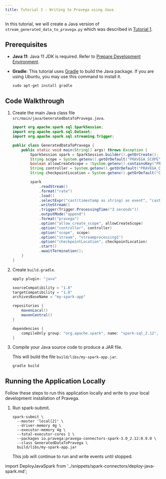 ```yaml
---
title: Tutorial 3 - Writing to Pravega using Java
---
```


<!--
Copyright (c) Dell Inc., or its subsidiaries. All Rights Reserved.
Licensed under the Apache License, Version 2.0 (the "License");
you may not use this file except in compliance with the License.
You may obtain a copy of the License at
    http://www.apache.org/licenses/LICENSE-2.0
-->

In this tutorial, we will create a Java version of `stream_generated_data_to_pravega.py` which was described in [Tutorial 1](tutorial-1-writing-to-pravega.md).

## Prerequisites

- **Java 11**: Java 11 JDK is required. Refer to [Prepare Development Environment](prepare-development-environment.md#prerequisites).

- **Gradle**: This tutorial uses [Gradle](https://gradle.org/) to build the Java package. If you are using Ubuntu, you may use this command to install it.

    ```shell
    sudo apt-get install gradle
    ```

## Code Walkthrough

1. Create the main Java class file `src/main/java/GeneratedDataToPravega.java`.

    ```java title="src/main/java/GeneratedDataToPravega.java"
    import org.apache.spark.sql.SparkSession;
    import org.apache.spark.sql.Dataset;
    import org.apache.spark.sql.streaming.Trigger;

    public class GeneratedDataToPravega {
        public static void main(String[] args) throws Exception {
            SparkSession spark = SparkSession.builder().getOrCreate();
            String scope = System.getenv().getOrDefault("PRAVEGA_SCOPE", "examples");
            boolean allowCreateScope = !System.getenv().containsKey("PROJECT_NAME");
            String controller = System.getenv().getOrDefault("PRAVEGA_CONTROLLER_URI", "tcp://127.0.0.1:9090");
            String checkpointLocation = System.getenv().getOrDefault("CHECKPOINT_DIR", "/tmp/spark-checkpoints-GeneratedDataToPravega");

            spark
                .readStream()
                .format("rate")
                .load()
                .selectExpr("cast(timestamp as string) as event", "cast(value as string) as routing_key")
                .writeStream()
                .trigger(Trigger.ProcessingTime("3 seconds"))
                .outputMode("append")
                .format("pravega")
                .option("allow_create_scope", allowCreateScope)
                .option("controller", controller)
                .option("scope", scope)
                .option("stream", "streamprocessing1")
                .option("checkpointLocation", checkpointLocation)
                .start()
                .awaitTermination();
        }
    }
    ```

2. Create `build.gradle`.

    ```groovy title="build.gradle"
    apply plugin: "java"

    sourceCompatibility = "1.8"
    targetCompatibility = "1.8"
    archivesBaseName = "my-spark-app"

    repositories {
        mavenLocal()
        mavenCentral()
    }

    dependencies {
        compileOnly group: "org.apache.spark", name: "spark-sql_2.12", version: "3.0.1"
    }
    ```

3. Compile your Java source code to produce a JAR file.

   This will build the file `build/libs/my-spark-app.jar`.

   ```shell
   gradle build
   ```

## Running the Application Locally

Follow these steps to run this application locally and write to your local development installation of Pravega.

1. Run spark-submit.

    ```shell
    spark-submit \
      --master 'local[2]' \
      --driver-memory 4g \
      --executor-memory 4g \
      --total-executor-cores 1 \
      --packages io.pravega:pravega-connectors-spark-3.0_2.12:0.9.0 \
      --class GeneratedDataToPravega \
      build/libs/my-spark-app.jar
    ```

   This job will continue to run and write events until stopped.

import DeployJavaSpark from '../snippets/spark-connectors/deploy-java-spark.md';

<DeployJavaSpark />
